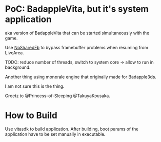 # PoC: BadappleVita, but it's system application

aka version of BadappleVita that can be started simultaneously with the game.

Use [NoSharedFb](https://github.com/GrapheneCt/NoSharedFb) to bypass framebuffer problems when resuming from LiveArea.

TODO: reduce number of threads, switch to system core -> allow to run in background.

Another thing using monorale engine that originally made for Badapple3ds.

I am not sure this is the thing.

Greetz to @Princess-of-Sleeping @TakuyaKousaka.

# How to Build

Use vitasdk to build application. After building, boot params of the application have to be set manually in executable.
